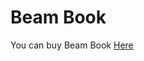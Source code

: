 # Beam Book

You can buy Beam
Book [Here](https://www.amazon.com/-/ko/dp/1800564937/?_encoding=UTF8&pd_rd_w=FhGkb&content-id=amzn1.sym.6e2b5bb7-a549-448f-a0f0-86f862226b58%3Aamzn1.symc.d10b1e54-47e4-4b2a-b42d-92fe6ebbe579&pf_rd_p=6e2b5bb7-a549-448f-a0f0-86f862226b58&pf_rd_r=9Q4VQZYH2VC4ZKQEFXVQ&pd_rd_wg=gQ4BL&pd_rd_r=5918fa92-7f80-40e7-bf44-4098d50e3a71&ref_=pd_hp_d_atf_ci_mcx_mr_hp_atf_m)